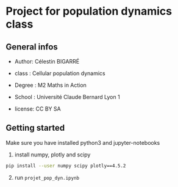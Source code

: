 # Project for population dynamics class

## General infos
- Author: Célestin BIGARRÉ

- class : Cellular population dynamics

- Degree : M2 Maths in Action

- School : Université Claude Bernard Lyon 1

- license: CC BY SA

## Getting started

Make sure you have installed python3 and jupyter-notebooks
1. install numpy, plotly and scipy
```bash
pip install --user numpy scipy plotly==4.5.2
```

2. run `projet_pop_dyn.ipynb`
